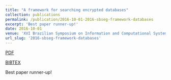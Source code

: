 ```yaml
---
title: "A framework for searching encrypted databases"
collection: publications
permalink: /publication/2016-10-01-2016-sbseg-framework-databases
excerpt: 'Best paper runner-up!'
date: 2016-10-01
venue: 'XVI Brazilian Symposium on Information and Computational Systems Security'
url_slug: '2016-sbseg-framework-databases'
---
```


<a href='http://pdroalves.github.io/files/publications/2016-sbseg-framework-databases.pdf'>PDF</a>


<a href='http://pdroalves.github.io/files/publications/2016-sbseg-framework-databases.bib'>BIBTEX</a>

Best paper runner-up!
